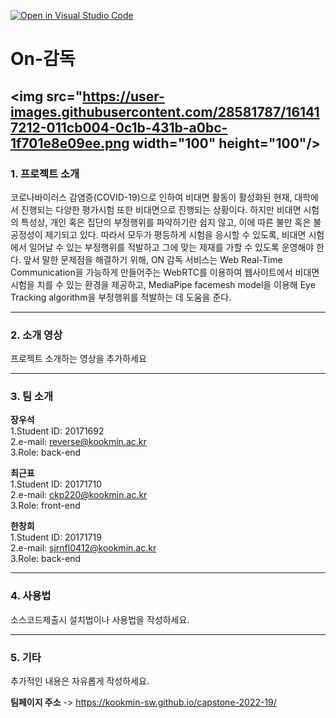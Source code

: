 [![Open in Visual Studio Code](https://classroom.github.com/assets/open-in-vscode-f059dc9a6f8d3a56e377f745f24479a46679e63a5d9fe6f495e02850cd0d8118.svg)](https://classroom.github.com/online_ide?assignment_repo_id=7224673&assignment_repo_type=AssignmentRepo)   
   
   
# On-감독
<img src="https://user-images.githubusercontent.com/28581787/161417212-011cb004-0c1b-431b-a0bc-1f701e8e09ee.png width="100" height="100"/>  
---------------------------------------  
### 1. 프로젝트 소개
코로나바이러스 감염증(COVID-19)으로 인하여 비대면 활동이 활성화된 현재, 대학에서 진행되는 다양한 평가시험 또한 비대면으로 진행되는 상황이다. 하지만 비대면 시험의 특성상, 개인 혹은 집단의 부정행위를 파악하기란 쉽지 않고, 이에 따른 불만 혹은 불공정성이 제기되고 있다. 따라서 모두가 평등하게 시험을 응시할 수 있도록, 비대면 시험에서 일어날 수 있는 부정행위를 적발하고 그에 맞는 제재를 가할 수 있도록 운영해야 한다. 앞서 말한 문제점을 해결하기 위해, ON 감독 서비스는 Web Real-Time Communication을 가능하게 만들어주는 WebRTC를 이용하여 웹사이트에서 비대면 시험을 치를 수 있는 환경을 제공하고, MediaPipe facemesh model을 이용해 Eye Tracking algorithm을 부정행위를 적발하는 데 도움을 준다.

---------------------------------------
### 2. 소개 영상

프로젝트 소개하는 영상을 추가하세요

---------------------------------------
### 3. 팀 소개

**장우석**   
1.Student ID: 20171692    
2.e-mail: reverse@kookmin.ac.kr   
3.Role: back-end   
   
**최근표**   
1.Student ID: 20171710   
2.e-mail: ckp220@kookmin.ac.kr   
3.Role: front-end   
   
**한창희**   
1.Student ID: 20171719   
2.e-mail: sjrnfl0412@kookmin.ac.kr   
3.Role: back-end   

---------------------------------------
### 4. 사용법
소스코드제출시 설치법이나 사용법을 작성하세요.

---------------------------------------
### 5. 기타

추가적인 내용은 자유롭게 작성하세요.


**팀페이지 주소** -> https://kookmin-sw.github.io/capstone-2022-19/

